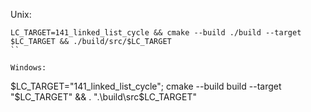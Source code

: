 Unix:
```
LC_TARGET=141_linked_list_cycle && cmake --build ./build --target $LC_TARGET && ./build/src/$LC_TARGET
``

Windows:
```
$LC_TARGET="141_linked_list_cycle"; cmake --build build --target "$LC_TARGET" && . ".\build\src\$LC_TARGET"
```
